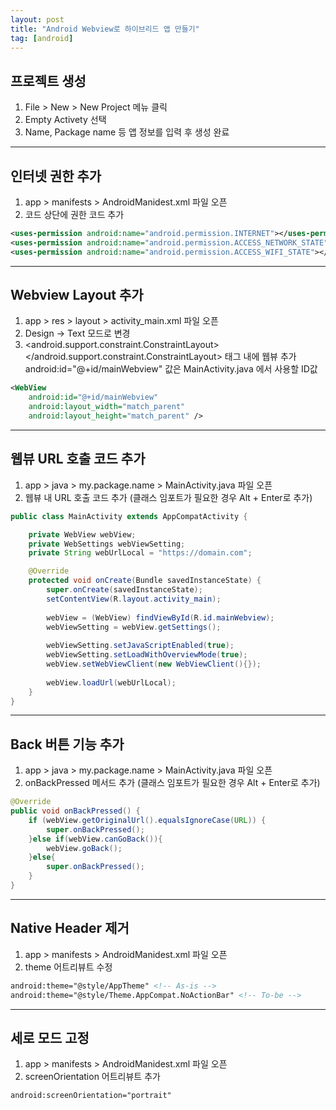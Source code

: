 ```yaml
---
layout: post
title: "Android Webview로 하이브리드 앱 만들기"
tag: [android]
---
```


## 프로젝트 생성
1. File > New > New Project 메뉴 클릭
2. Empty Activety 선택
3. Name, Package name 등 앱 정보를 입력 후 생성 완료


---

## 인터넷 권한 추가
1. app > manifests > AndroidManidest.xml 파일 오픈
2. <application></application> 코드 상단에 권한 코드 추가
~~~xml 
<uses-permission android:name="android.permission.INTERNET"></uses-permission>
<uses-permission android:name="android.permission.ACCESS_NETWORK_STATE"></uses-permission>
<uses-permission android:name="android.permission.ACCESS_WIFI_STATE"></uses-permission>
~~~

---

## Webview Layout 추가
1. app > res > layout > activity_main.xml 파일 오픈
2. Design -> Text 모드로 변경
3. <android.support.constraint.ConstraintLayout></android.support.constraint.ConstraintLayout> 태그 내에 웹뷰 추가
    android:id="@+id/mainWebview" 값은 MainActivity.java 에서 사용할 ID값
~~~xml
<WebView
    android:id="@+id/mainWebview"
    android:layout_width="match_parent"
    android:layout_height="match_parent" />
~~~

---

## 웹뷰 URL 호출 코드 추가
1. app > java > my.package.name > MainActivity.java 파일 오픈
2. 웹뷰 내 URL 호출 코드 추가 (클래스 임포트가 필요한 경우 Alt + Enter로 추가)
~~~java
public class MainActivity extends AppCompatActivity {

    private WebView webView;
    private WebSettings webViewSetting;
    private String webUrlLocal = "https://domain.com";

    @Override
    protected void onCreate(Bundle savedInstanceState) {
        super.onCreate(savedInstanceState);
        setContentView(R.layout.activity_main);
            
        webView = (WebView) findViewById(R.id.mainWebview);
        webViewSetting = webView.getSettings();
            
        webViewSetting.setJavaScriptEnabled(true);
        webViewSetting.setLoadWithOverviewMode(true);
        webView.setWebViewClient(new WebViewClient(){});
            
        webView.loadUrl(webUrlLocal);
    }
}
~~~

---

## Back 버튼 기능 추가
1. app > java > my.package.name > MainActivity.java 파일 오픈
2. onBackPressed 메서드 추가 (클래스 임포트가 필요한 경우 Alt + Enter로 추가)
~~~java
@Override
public void onBackPressed() {
    if (webView.getOriginalUrl().equalsIgnoreCase(URL)) {
        super.onBackPressed();
    }else if(webView.canGoBack()){
        webView.goBack();
    }else{
        super.onBackPressed();
    }
}
~~~

--- 

## Native Header 제거
1. app > manifests > AndroidManidest.xml 파일 오픈
2. theme 어트리뷰트 수정
~~~xml
android:theme="@style/AppTheme" <!-- As-is -->
android:theme="@style/Theme.AppCompat.NoActionBar" <!-- To-be -->
~~~

---

## 세로 모드 고정
1. app > manifests > AndroidManidest.xml 파일 오픈
2. screenOrientation 어트리뷰트 추가
~~~xml
android:screenOrientation="portrait"
~~~
